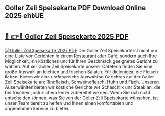## Goller Zeil Speisekarte PDF Download Online 2025 ehbUE

# <h2><a href="http://gcb6p1l.nevu.top/?p=Goller+Zeil+Speisekarte">🔗 👉🔴 Goller Zeil Speisekarte 2025 PDF</a></h2>

[![Goller Zeil Speisekarte 2025 PDF](https://i.imgur.com/dBaPXMq.png)](http://gcb6p1l.nevu.top/?p=Goller+Zeil+Speisekarte)
Die Goller Zeil Speisekarte ist nicht nur eine Liste von Gerichten in einem Restaurant oder Café, sondern auch Ihre Möglichkeit, ein köstliches und für Ihren Geschmack geeignetes Gericht zu wählen. Auf der Goller Zeil Speisekarte unserer Cafeteria finden Sie eine große Auswahl an leichten und frischen Salaten. Für diejenigen, die Fleisch lieben, bieten wir eine umfangreiche Auswahl an Gerichten auf der Goller Zeil Speisekarte an: Rindfleisch, Schweinefleisch, Huhn und Fisch. Unseren Auserwählten bieten wir köstliche Gerichte wie Schaschlik und Steak an, die bei frischem, natürlichem Feuer zubereitet werden. Wenn Sie sich nicht entscheiden können, was Sie von der Goller Zeil Speisekarte wünschen, ist unser Team bereit zu helfen und Ihnen einen komfortablen und angenehmen Service zu bieten.
